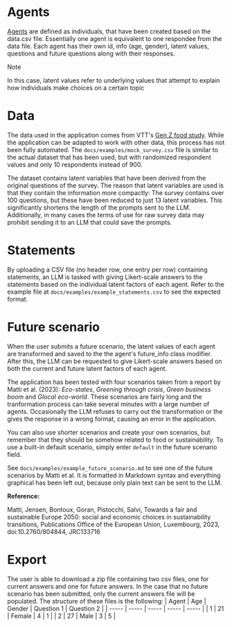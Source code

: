 # Agents

[Agents](https://github.com/ohtu-kohtalo/ohjelmistotuotantoprojekti/blob/dev/backend/backend/entities/agent.py) are defined as individuals, that have been created based on the data.csv file. Essentially one agent is equivalent to one respondee from the data file.
Each agent has their own id, info (age, gender), latent values, questions and future questions along with their responses.

> [!NOTE]
> In this case, latent values refer to underlying values that attempt to explain how individuals make choices on a certain topic

# Data

The data used in the application comes from VTT's [Gen Z food study](https://www.vttresearch.com/en/news-and-ideas/activists-sceptics-many-faces-gen-z-changing-food-system). While the application can be adapted to work with other data, this process has not been fully automated. The `docs/examples/mock_survey.csv` file is similar to the actual dataset that has been used, but with randomized respondent values and only 10 respondents instead of 900.

The dataset contains latent variables that have been derived from the original questions of the survey. The reason that latent variables are used is that they contain the information more compactly: The survey contains over 100 questions, but these have been reduced to just 13 latent variables. This significantly shortens the length of the prompts sent to the LLM. Additionally, in many cases the terms of use for raw survey data may prohibit sending it to an LLM that could save the prompts.

# Statements

By uploading a CSV file (no header row, one entry per row) containing statements, an LLM is tasked with giving Likert-scale answers to the statements based on the individual latent factors of each agent. Refer to the example file at `docs/examples/example_statements.csv` to see the expected format.

# Future scenario

When the user submits a future scenario, the latent values of each agent are transformed and saved to the the agent's future_info class modifier. After this, the LLM can be requested to give Likert-scale answers based on both the current and future latent factors of each agent.

The application has been tested with four scenarios taken from a report by Matti et al. (2023): _Eco-states_, _Greening through crisis_, _Green business boom_ and _Glocal eco-world_. These scenarios are fairly long and the tranformation process can take several minutes with a large number of agents. Occasionally the LLM refuses to carry out the transformation or the gives the response in a wrong format, causing an error in the application.

You can also use shorter scenarios and create your own scenarios, but remember that they should be somehow related to food or sustainability. To use a built-in default scenario, simply enter `default` in the future scenario field.

See `docs/examples/example_future_scenario.md` to see one of the future scenarios by Matti et al. It is formatted in Markdown syntax and everything graphical has been left out, because only plain text can be sent to the LLM.

**Reference:**

Matti, Jensen, Bontoux, Goran, Pistocchi, Salvi, Towards a fair and sustainable Europe 2050:
social and economic choices in sustainability transitions, Publications Office of the European Union, Luxembourg,
2023, doi:10.2760/804844, JRC133716

# Export

The user is able to download a zip file containing two csv files, one for current answers and one for future answers. In the case that no future scenario has been submitted, only the current answers file will be populated. The structure of these files is the following:
| Agent | Age | Gender | Question 1 | Question 2 |
| ----- | ----- | ----- | ----- | ----- |
| 1 | 21 | Female | 4 | 1 |
| 2 | 27 | Male | 3 | 5 |
